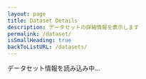```yaml
---
layout: page
title: Dataset Details
description: データセットの詳細情報を表示します
permalink: /dataset/
isSmallHeading: true
backToListURL: /datasets/
---
```


<div id="loading" class="loading">
  <p>データセット情報を読み込み中...</p>
</div>

<div id="error" class="error" style="display: none;">
  <p>データセットの読み込みに失敗しました。</p>
</div>

<div id="dataset-details" class="dataset-details" style="display: none;">
  <!-- データセット詳細がここに動的に生成されます -->
</div>

<script>
document.addEventListener('DOMContentLoaded', function() {
  loadDatasetDetails();
});

async function loadDatasetDetails() {
  const loadingEl = document.getElementById('loading');
  const errorEl = document.getElementById('error');
  const detailsEl = document.getElementById('dataset-details');
  
  // URLパラメータからデータセットIDを取得
  const urlParams = new URLSearchParams(window.location.search);
  const datasetId = urlParams.get('id');
  
  if (!datasetId) {
    loadingEl.style.display = 'none';
    const baseUrl = '{{ site.baseurl }}' || '';
    errorEl.innerHTML = `<p>データセットIDが指定されていません。</p><p><a href="${baseUrl}/datasets/">データセット一覧に戻る</a></p>`;
    errorEl.style.display = 'block';
    return;
  }
  
  try {
    // GitHubからメタデータを取得
    const metadataUrl = `https://raw.githubusercontent.com/dbcls/rdf-config/master/config/${datasetId}/metadata.yaml`;
    const response = await fetch(metadataUrl);
    
    if (!response.ok) {
      throw new Error(`Failed to fetch metadata: ${response.status}`);
    }
    
    const yamlText = await response.text();
    const metadata = parseSimpleYaml(yamlText);
    
    loadingEl.style.display = 'none';
    renderDatasetDetails(datasetId, metadata, yamlText);
    detailsEl.style.display = 'block';
    
    // ページタイトルを更新
    document.title = `${metadata.title || datasetId} - RDF Portal`;
    
  } catch (error) {
    console.error('Error loading dataset details:', error);
    loadingEl.style.display = 'none';
    const baseUrl = '{{ site.baseurl }}' || '';
    errorEl.innerHTML = `
      <p>データセットの読み込みに失敗しました。</p>
      <p>エラー: ${error.message}</p>
      <p><a href="${baseUrl}/datasets/">データセット一覧に戻る</a></p>
    `;
    errorEl.style.display = 'block';
  }
}

function parseSimpleYaml(yamlText) {
  const metadata = {};
  const lines = yamlText.split('\n');
  let currentKey = null;
  let currentValue = '';
  let inMultiline = false;
  
  for (let i = 0; i < lines.length; i++) {
    const line = lines[i];
    const trimmed = line.trim();
    
    // Skip comments and empty lines
    if (!trimmed || trimmed.startsWith('#')) continue;
    
    // Handle array items
    if (trimmed.startsWith('- ')) {
      if (currentKey) {
        if (!metadata[currentKey]) metadata[currentKey] = [];
        const arrayItem = trimmed.substring(2).trim();
        if (Array.isArray(metadata[currentKey])) {
          metadata[currentKey].push(arrayItem);
        }
      }
      continue;
    }
    
    // Handle key-value pairs
    const match = trimmed.match(/^(\w+):\s*(.*)$/);
    if (match) {
      const [, key, value] = match;
      
      if (currentKey && inMultiline) {
        metadata[currentKey] = currentValue.trim();
      }
      
      currentKey = key;
      currentValue = value.replace(/^["'](.*)["']$/, '$1'); // Remove quotes
      inMultiline = false;
      
      // Check if this is a multiline value or array
      if (!value.trim() || value.trim() === '[' || value.trim() === '{') {
        inMultiline = true;
        currentValue = '';
      } else if (value.includes('[') && value.includes(']')) {
        // Handle inline arrays
        const arrayMatch = value.match(/\[(.*)\]/);
        if (arrayMatch) {
          metadata[currentKey] = arrayMatch[1].split(',').map(item => item.trim().replace(/^["'](.*)["']$/, '$1'));
        } else {
          metadata[currentKey] = currentValue;
        }
        currentKey = null;
      } else {
        metadata[currentKey] = currentValue;
        currentKey = null;
      }
    } else if (inMultiline && currentKey) {
      // Handle multiline values
      currentValue += (currentValue ? ' ' : '') + trimmed;
    }
  }
  
  // Handle last key if multiline
  if (currentKey && inMultiline) {
    metadata[currentKey] = currentValue.trim();
  }
  
  return metadata;
}

function renderDatasetDetails(datasetId, metadata, rawYaml) {
  const detailsEl = document.getElementById('dataset-details');
  const baseUrl = '{{ site.baseurl }}' || '';
  
  const html = `
    
    <div class="dataset-header">
      <h1>${metadata.title || datasetId}</h1>
      <div class="dataset-id">ID: ${datasetId}</div>
    </div>
    
    ${metadata.description ? `
    <div class="metadata-section">
      <h3>説明</h3>
      <p>${metadata.description}</p>
    </div>
    ` : ''}
    
    <div class="metadata-section">
      <h3>基本情報</h3>
      <div class="metadata-grid">
        ${renderMetadataItem('ウェブサイト', metadata.website, 'link')}
        ${renderMetadataItem('SPARQL Endpoint', metadata.sparql, 'link')}
        ${renderMetadataItem('VoID', metadata.void, 'link')}
        ${renderMetadataItem('ライセンス', metadata.licenses)}
        ${renderMetadataItem('提供者', metadata.provider)}
        ${renderMetadataItem('作成日', metadata.issued)}
        ${renderMetadataItem('更新日', metadata.updated)}
        ${renderMetadataItem('バージョン', metadata.version)}
      </div>
    </div>
    
    ${metadata.tags ? `
    <div class="metadata-section">
      <h3>タグ</h3>
      ${renderMetadataItem('', metadata.tags, 'tags')}
    </div>
    ` : ''}
    
    <div class="metadata-section">
      <h3>リンク</h3>
      <div class="metadata-grid">
        ${renderMetadataItem('設定ファイル', `https://github.com/dbcls/rdf-config/tree/master/config/${datasetId}`, 'link')}
        ${renderMetadataItem('メタデータファイル', `https://github.com/dbcls/rdf-config/blob/master/config/${datasetId}/metadata.yaml`, 'link')}
      </div>
    </div>
    
    <div class="expandable-section">
      <button class="expand-toggle" onclick="toggleRawMetadata()">
        生のメタデータを表示
      </button>
      <div id="raw-metadata" class="raw-metadata" style="display: none;">
        ${escapeHtml(rawYaml)}
      </div>
    </div>
  `;
  
  detailsEl.innerHTML = html;
}

function renderMetadataItem(label, value, type = 'text') {
  if (!value) return '';
  
  let valueHtml;
  if (Array.isArray(value)) {
    if (type === 'tags') {
      valueHtml = `<div class="tags">${value.map(tag => `<span class="tag">${escapeHtml(tag)}</span>`).join('')}</div>`;
    } else {
      valueHtml = value.map(item => escapeHtml(item)).join(', ');
    }
  } else if (type === 'link') {
    valueHtml = `<a href="${value}" target="_blank">${value}</a>`;
  } else {
    valueHtml = escapeHtml(value);
  }
  
  return `
    <div class="metadata-item">
      <div class="metadata-label">${label}</div>
      <div class="metadata-value">${valueHtml}</div>
    </div>
  `;
}

function escapeHtml(text) {
  const div = document.createElement('div');
  div.textContent = text;
  return div.innerHTML;
}

function toggleRawMetadata() {
  const rawMetadata = document.getElementById('raw-metadata');
  const button = document.querySelector('.expand-toggle');
  
  if (rawMetadata.style.display === 'none') {
    rawMetadata.style.display = 'block';
    button.textContent = '生のメタデータを隠す';
  } else {
    rawMetadata.style.display = 'none';
    button.textContent = '生のメタデータを表示';
  }
}
</script>
